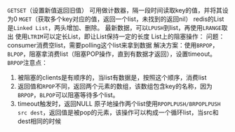 `GETSET`（设置新值返回旧值）
可用做计数器，隔一段时间读取key的值，并将其设为0
`MGET`（获取多个key对应的值，返回一个list，未找到的返回nil）
redis的List是`Linked List`，两头增加、删除。
最新数据，可以`LPUSH`到list，再使用`LRANGE`取出
使用`LTRIM`可以定长List，即让List保持一定的长度
List上的阻塞操作：
问题：consumer消费空list，需要polling这个list来拿到数据
解决方案：使用`BRPOP`，`BLPOP`，阻塞拿消费list（阻塞POP操作，直到有数据才返回），设置timeout。
`BRPOP`注意点：
1. 被阻塞的clients是有顺序的，当list有数据是，按照这个顺序，消费list
2. 返回值和`RPOP`不同，返回两个元素的数组，该数组包含key的名称，因为`BRPOP`，`BLPOP`可以阻塞等待多个list。
3. timeout触发时，返回NULL
原子地操作两个list使用`RPOPLPUSH/BRPOPLPUSH src dest`，返回值是被pop的元素，该操作可以构成一个循环list，当src和dest相同的时候

